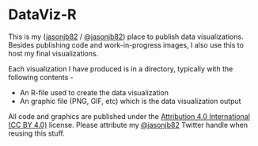 # DataViz-R

This is my ([jasonjb82](https://jasonjb82.github.io/) / [@jasonjb82](https://twitter.com/jasonjb82)) place to publish data visualizations. Besides publishing code and work-in-progress images, I also use this to host my final visualizations. 

Each visualization I have produced is in a directory, typically with the following contents -

* An R-file used to create the data visualization
* An  graphic file (PNG, GIF, etc) which is the data visualization output

All code and graphics are published under the [Attribution 4.0 International (CC BY 4.0)](https://creativecommons.org/licenses/by/4.0/) license. Please attribute my [@jasonjb82](https://twitter.com/jasonjb82) Twitter handle when reusing this stuff.
